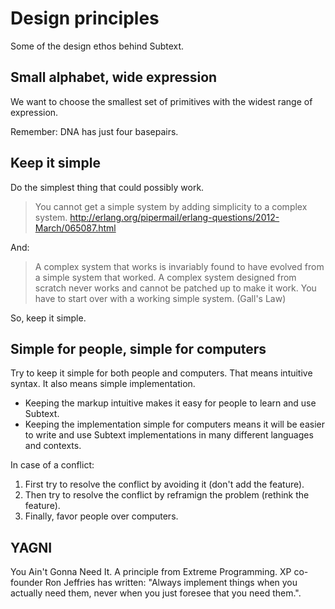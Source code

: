 # Design principles

Some of the design ethos behind Subtext.

## Small alphabet, wide expression

We want to choose the smallest set of primitives with the widest range of expression.

Remember: DNA has just four basepairs.

## Keep it simple

Do the simplest thing that could possibly work.

> You cannot get a simple system by adding simplicity to a complex system. <http://erlang.org/pipermail/erlang-questions/2012-March/065087.html>

And:

> A complex system that works is invariably found to have evolved from a simple system that worked. A complex system designed from scratch never works and cannot be patched up to make it work. You have to start over with a working simple system. (Gall's Law)

So, keep it simple.

## Simple for people, simple for computers

Try to keep it simple for both people and computers. That means intuitive syntax. It also means simple implementation.

- Keeping the markup intuitive makes it easy for people to learn and use Subtext.
- Keeping the implementation simple for computers means it will be easier to write and use Subtext implementations in many different languages and contexts.

In case of a conflict:

1. First try to resolve the conflict by avoiding it (don't add the feature).
2. Then try to resolve the conflict by reframign the problem (rethink the feature).
3. Finally, favor people over computers.

## YAGNI

You Ain't Gonna Need It. A principle from Extreme Programming. XP co-founder Ron Jeffries has written: "Always implement things when you actually need them, never when you just foresee that you need them.".